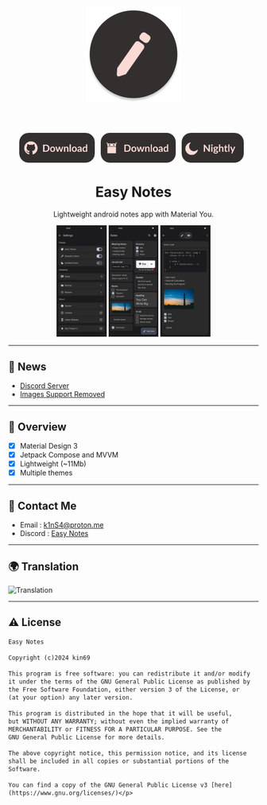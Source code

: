 

<div align="center">
<img width="192" height="192" src="app/src/main/res/mipmap-xxxhdpi/ic_launcher_round.webp" align="center" alt="">

<br></br>

[<img src=".github/github.png" alt="Get it on GitHub" height="60">](https://github.com/Kin69/EasyNotes/releases/latest) &nbsp;
[<img src=".github/fdroid.png" alt="Get it on F-Droid" height="60">](https://f-droid.org/packages/com.kin.easynotes/) &nbsp;
[<img src=".github/nightly.png" alt="Get Nightly Build" height="60">](https://github.com/Kin69/EasyNotes/releases/download/Nightly/EasyNotes-nightly.apk) &nbsp;

# Easy Notes
Lightweight android notes app with Material You.
</div>
<div align="left">

<div align="center">
    <img src="metadata/en-US/images/phoneScreenshots/screenshot-app-settings.jpg" width="20%"  alt=""/>
    <img src="metadata/en-US/images/phoneScreenshots/screenshot-app-home.jpg" width="20%"  alt=""/>
    <img src="metadata/en-US/images/phoneScreenshots/screenshot-app-edit.jpg" width="20%"  alt=""/>
</div>
</div>




--- 
## 📢 News
- [Discord Server](https://discord.gg/ZrP4G8z23H)
- [Images Support Removed](https://github.com/Kin69/EasyNotes/discussions/29)

---


## 📝 Overview
- [x] Material Design 3
- [x] Jetpack Compose and MVVM
- [x] Lightweight (~11Mb)
- [x] Multiple themes

---

## 💬 Contact Me

-  Email : k1nS4@proton.me
-  Discord : [Easy Notes](https://discord.gg/ZrP4G8z23H)

---
## 🌍 Translation
![Translation](https://camo.githubusercontent.com/526e98c20618291eb936c56259e350b74a948a77108c4b7361e3d347e0845092/68747470733a2f2f686f737465642e7765626c6174652e6f72672f7769646765742f656173792d6e6f7465732f656173792d6e6f7465732d6170706c69636174696f6e2f686f72697a6f6e74616c2d6175746f2e737667)

---
## ⚠️ License
    Easy Notes

    Copyright (c)2024 kin69
    
    This program is free software: you can redistribute it and/or modify
    it under the terms of the GNU General Public License as published by
    the Free Software Foundation, either version 3 of the License, or
    (at your option) any later version.
    
    This program is distributed in the hope that it will be useful,
    but WITHOUT ANY WARRANTY; without even the implied warranty of
    MERCHANTABILITY or FITNESS FOR A PARTICULAR PURPOSE. See the
    GNU General Public License for more details.
    
    The above copyright notice, this permission notice, and its license shall be included in all copies or substantial portions of the Software.
    
    You can find a copy of the GNU General Public License v3 [here](https://www.gnu.org/licenses/)</p>
